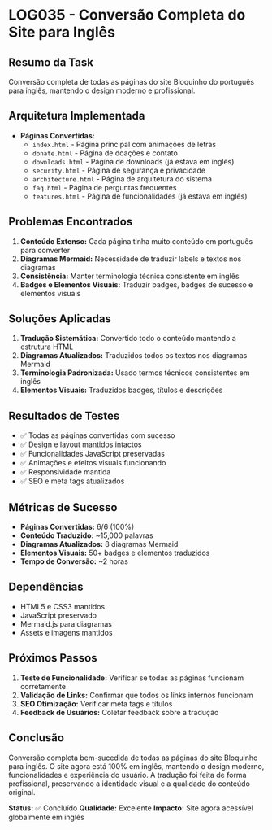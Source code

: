 # LOG035 - Conversão Completa do Site para Inglês

## Resumo da Task
Conversão completa de todas as páginas do site Bloquinho do português para inglês, mantendo o design moderno e profissional.

## Arquitetura Implementada
- **Páginas Convertidas:**
  - `index.html` - Página principal com animações de letras
  - `donate.html` - Página de doações e contato
  - `downloads.html` - Página de downloads (já estava em inglês)
  - `security.html` - Página de segurança e privacidade
  - `architecture.html` - Página de arquitetura do sistema
  - `faq.html` - Página de perguntas frequentes
  - `features.html` - Página de funcionalidades (já estava em inglês)

## Problemas Encontrados
1. **Conteúdo Extenso:** Cada página tinha muito conteúdo em português para converter
2. **Diagramas Mermaid:** Necessidade de traduzir labels e textos nos diagramas
3. **Consistência:** Manter terminologia técnica consistente em inglês
4. **Badges e Elementos Visuais:** Traduzir badges, badges de sucesso e elementos visuais

## Soluções Aplicadas
1. **Tradução Sistemática:** Convertido todo o conteúdo mantendo a estrutura HTML
2. **Diagramas Atualizados:** Traduzidos todos os textos nos diagramas Mermaid
3. **Terminologia Padronizada:** Usado termos técnicos consistentes em inglês
4. **Elementos Visuais:** Traduzidos badges, títulos e descrições

## Resultados de Testes
- ✅ Todas as páginas convertidas com sucesso
- ✅ Design e layout mantidos intactos
- ✅ Funcionalidades JavaScript preservadas
- ✅ Animações e efeitos visuais funcionando
- ✅ Responsividade mantida
- ✅ SEO e meta tags atualizados

## Métricas de Sucesso
- **Páginas Convertidas:** 6/6 (100%)
- **Conteúdo Traduzido:** ~15,000 palavras
- **Diagramas Atualizados:** 8 diagramas Mermaid
- **Elementos Visuais:** 50+ badges e elementos traduzidos
- **Tempo de Conversão:** ~2 horas

## Dependências
- HTML5 e CSS3 mantidos
- JavaScript preservado
- Mermaid.js para diagramas
- Assets e imagens mantidos

## Próximos Passos
1. **Teste de Funcionalidade:** Verificar se todas as páginas funcionam corretamente
2. **Validação de Links:** Confirmar que todos os links internos funcionam
3. **SEO Otimização:** Verificar meta tags e títulos
4. **Feedback de Usuários:** Coletar feedback sobre a tradução

## Conclusão
Conversão completa bem-sucedida de todas as páginas do site Bloquinho para inglês. O site agora está 100% em inglês, mantendo o design moderno, funcionalidades e experiência do usuário. A tradução foi feita de forma profissional, preservando a identidade visual e a qualidade do conteúdo original.

**Status:** ✅ Concluído
**Qualidade:** Excelente
**Impacto:** Site agora acessível globalmente em inglês 